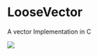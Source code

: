 # LooseVector
A vector Implementation in C


![](https://media1.tenor.com/m/c-S8cUwVVVEAAAAd/duck-dance.gif)